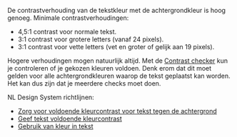 <!-- @license CC0-1.0 -->

De contrastverhouding van de tekstkleur met de achtergrondkleur is hoog genoeg. Minimale contrastverhoudingen:

- 4,5:1 contrast voor normale tekst.
- 3:1 contrast voor grotere letters (vanaf 24 pixels).
- 3:1 contrast voor vette letters (vet en groter of gelijk aan 19 pixels).

Hogere verhoudingen mogen natuurlijk altijd. Met de [Contrast checker](/contrast/) kun je controleren of je gekozen kleuren voldoen. Denk erom dat dit moet gelden voor alle achtergrondkleuren waarop de tekst geplaatst kan worden. Het kan dus zijn dat je meerdere checks moet doen.

NL Design System richtlijnen:

- [Zorg voor voldoende kleurcontrast voor tekst tegen de achtergrond](/richtlijnen/stijl/kleuren/contrast-tekst/)
- [Geef tekst voldoende kleurcontrast](/richtlijnen/formulieren/visueel-ontwerp/tekst-goed-zichtbaar/)
- [Gebruik van kleur in tekst](/richtlijnen/content/tekstopmaak/kleurgebruik-in-tekst/)
